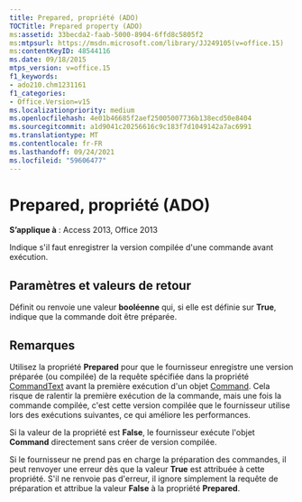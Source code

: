```yaml
---
title: Prepared, propriété (ADO)
TOCTitle: Prepared property (ADO)
ms:assetid: 33becda2-faab-5000-8904-6ffd8c5805f2
ms:mtpsurl: https://msdn.microsoft.com/library/JJ249105(v=office.15)
ms:contentKeyID: 48544116
ms.date: 09/18/2015
mtps_version: v=office.15
f1_keywords:
- ado210.chm1231161
f1_categories:
- Office.Version=v15
ms.localizationpriority: medium
ms.openlocfilehash: 4e01b46685f2aef25005007736b138ecd50e8404
ms.sourcegitcommit: a1d9041c20256616c9c183f7d1049142a7ac6991
ms.translationtype: MT
ms.contentlocale: fr-FR
ms.lasthandoff: 09/24/2021
ms.locfileid: "59606477"
---
```

# <a name="prepared-property-ado"></a>Prepared, propriété (ADO)


**S’applique à** : Access 2013, Office 2013

Indique s'il faut enregistrer la version compilée d'une commande avant exécution.

## <a name="settings-and-return-values"></a>Paramètres et valeurs de retour

Définit ou renvoie une valeur **booléenne** qui, si elle est définie sur **True**, indique que la commande doit être préparée.

## <a name="remarks"></a>Remarques

Utilisez la propriété **Prepared** pour que le fournisseur enregistre une version préparée (ou compilée) de la requête spécifiée dans la propriété [CommandText](commandtext-property-ado.md) avant la première exécution d'un objet [Command](command-object-ado.md). Cela risque de ralentir la première exécution de la commande, mais une fois la commande compilée, c'est cette version compilée que le fournisseur utilise lors des exécutions suivantes, ce qui améliore les performances.

Si la valeur de la propriété est **False**, le fournisseur exécute l'objet **Command** directement sans créer de version compilée.

Si le fournisseur ne prend pas en charge la préparation des commandes, il peut renvoyer une erreur dès que la valeur **True** est attribuée à cette propriété. S'il ne renvoie pas d'erreur, il ignore simplement la requête de préparation et attribue la valeur **False** à la propriété **Prepared**.

